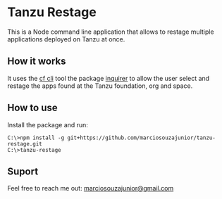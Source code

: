 # Tanzu Restage

This is a Node command line application that allows to restage multiple applications deployed on Tanzu at once.

## How it works

It uses the [cf cli](https://docs.cloudfoundry.org/cf-cli/install-go-cli.html) tool the package [inquirer](https://www.npmjs.com/package/inquirer) to allow the user select and restage the apps found at the Tanzu foundation, org and space.

## How to use

Install the package and run:

```
C:\>npm install -g git+https://github.com/marciosouzajunior/tanzu-restage.git
C:\>tanzu-restage
```

## Suport

Feel free to reach me out: marciosouzajunior@gmail.com
